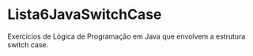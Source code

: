 # Lista6JavaSwitchCase
Exercícios de Lógica de Programação em Java que envolvem a estrutura switch case.
